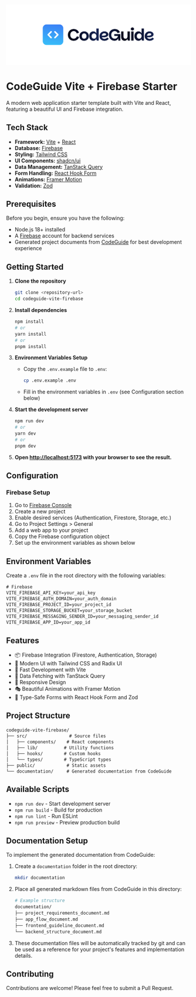 [![CodeGuide](/codeguide-backdrop.svg)](https://codeguide.dev)

# CodeGuide Vite + Firebase Starter

A modern web application starter template built with Vite and React, featuring a beautiful UI and Firebase integration.

## Tech Stack

- **Framework:** [Vite](https://vitejs.dev/) + [React](https://react.dev/)
- **Database:** [Firebase](https://firebase.google.com/)
- **Styling:** [Tailwind CSS](https://tailwindcss.com/)
- **UI Components:** [shadcn/ui](https://ui.shadcn.com/)
- **Data Management:** [TanStack Query](https://tanstack.com/query)
- **Form Handling:** [React Hook Form](https://react-hook-form.com/)
- **Animations:** [Framer Motion](https://www.framer.com/motion/)
- **Validation:** [Zod](https://zod.dev/)

## Prerequisites

Before you begin, ensure you have the following:

- Node.js 18+ installed
- A [Firebase](https://firebase.google.com/) account for backend services
- Generated project documents from [CodeGuide](https://codeguide.dev/) for best development experience

## Getting Started

1. **Clone the repository**

   ```bash
   git clone <repository-url>
   cd codeguide-vite-firebase
   ```

2. **Install dependencies**

   ```bash
   npm install
   # or
   yarn install
   # or
   pnpm install
   ```

3. **Environment Variables Setup**

   - Copy the `.env.example` file to `.env`:
     ```bash
     cp .env.example .env
     ```
   - Fill in the environment variables in `.env` (see Configuration section below)

4. **Start the development server**

   ```bash
   npm run dev
   # or
   yarn dev
   # or
   pnpm dev
   ```

5. **Open [http://localhost:5173](http://localhost:5173) with your browser to see the result.**

## Configuration

### Firebase Setup

1. Go to [Firebase Console](https://console.firebase.google.com/)
2. Create a new project
3. Enable desired services (Authentication, Firestore, Storage, etc.)
4. Go to Project Settings > General
5. Add a web app to your project
6. Copy the Firebase configuration object
7. Set up the environment variables as shown below

## Environment Variables

Create a `.env` file in the root directory with the following variables:

```env
# Firebase
VITE_FIREBASE_API_KEY=your_api_key
VITE_FIREBASE_AUTH_DOMAIN=your_auth_domain
VITE_FIREBASE_PROJECT_ID=your_project_id
VITE_FIREBASE_STORAGE_BUCKET=your_storage_bucket
VITE_FIREBASE_MESSAGING_SENDER_ID=your_messaging_sender_id
VITE_FIREBASE_APP_ID=your_app_id
```

## Features

- 📦 Firebase Integration (Firestore, Authentication, Storage)
- 🎨 Modern UI with Tailwind CSS and Radix UI
- 🚀 Fast Development with Vite
- 🔄 Data Fetching with TanStack Query
- 📱 Responsive Design
- 🎭 Beautiful Animations with Framer Motion
- 📝 Type-Safe Forms with React Hook Form and Zod

## Project Structure

```
codeguide-vite-firebase/
├── src/                # Source files
│   ├── components/    # React components
│   ├── lib/          # Utility functions
│   ├── hooks/        # Custom hooks
│   └── types/        # TypeScript types
├── public/            # Static assets
└── documentation/     # Generated documentation from CodeGuide
```

## Available Scripts

- `npm run dev` - Start development server
- `npm run build` - Build for production
- `npm run lint` - Run ESLint
- `npm run preview` - Preview production build

## Documentation Setup

To implement the generated documentation from CodeGuide:

1. Create a `documentation` folder in the root directory:

   ```bash
   mkdir documentation
   ```

2. Place all generated markdown files from CodeGuide in this directory:

   ```bash
   # Example structure
   documentation/
   ├── project_requirements_document.md
   ├── app_flow_document.md
   ├── frontend_guideline_document.md
   └── backend_structure_document.md
   ```

3. These documentation files will be automatically tracked by git and can be used as a reference for your project's features and implementation details.

## Contributing

Contributions are welcome! Please feel free to submit a Pull Request.

